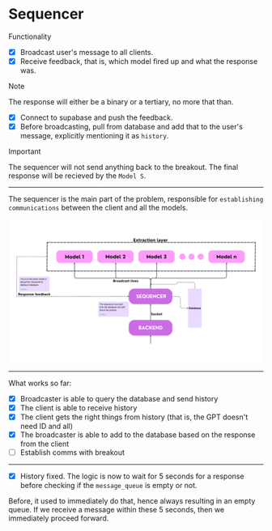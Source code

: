 # Sequencer

Functionality

- [x] Broadcast user's message to all clients.
- [x] Receive feedback, that is, which model fired up and what the response was.

> [!NOTE]
> The response will either be a binary or a tertiary, no more that than.

- [x] Connect to supabase and push the feedback.
- [x] Before broadcasting, pull from database and add that to the user's message, explicitly mentioning it as `history`.

> [!IMPORTANT]
> The sequencer will not send anything back to the breakout. The final response will be recieved by the `Model S`.

---

The sequencer is the main part of the problem, responsible for `establishing communications` between the client and all the models.

![Sequencer workflow](./images/Sequencer.png)

---

What works so far:

- [x] Broadcaster is able to query the database and send history
- [x] The client is able to receive history
- [x] The client gets the right things from history (that is, the GPT doesn't need ID and all)
- [x] The broadcaster is able to add to the database based on the response from the client
- [ ] Establish comms with breakout

---

- [x] History fixed. The logic is now to wait for 5 seconds for a response before checking if the `message_queue` is empty or not. 

Before, it used to immediately do that, hence always resulting in an empty queue. If we receive a message within these 5 seconds, then we immediately proceed forward.